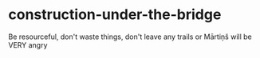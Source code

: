 # construction-under-the-bridge
Be resourceful, don't waste things, don't leave any trails or Mārtiņš will be VERY angry
